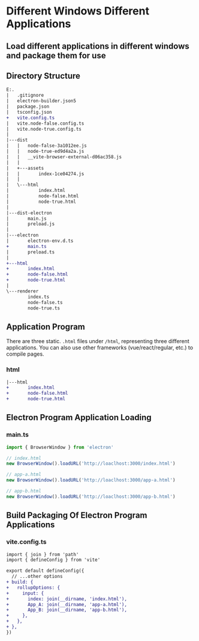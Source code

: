 # Different Windows Different Applications

## Load different applications in different windows and package them for use

## Directory Structure

```diff
E:.
|   .gitignore
|   electron-builder.json5
|   package.json
|   tsconfig.json
+   vite.config.ts
|   vite.node-false.config.ts
|   vite.node-true.config.ts
|
|---dist
|   |   node-false-3a1012ee.js
|   |   node-true-ed9d4a2a.js
|   |   __vite-browser-external-d06ac358.js
|   |
|   +---assets
|   |       index-1ce04274.js
|   |
|   \---html
|           index.html
|           node-false.html
|           node-true.html
|
|---dist-electron
|       main.js
|       preload.js
|
|---electron
|       electron-env.d.ts
+       main.ts
|       preload.ts
|
+---html
+       index.html
+       node-false.html
+       node-true.html
|
\---renderer
        index.ts
        node-false.ts
        node-true.ts
```

## Application Program

There are three static. `.html` files under `/html`, representing three different applications. You can also use other frameworks (vue/react/regular, etc.) to compile pages.

### html

```diff
|---html
+       index.html
+       node-false.html
+       node-true.html

```

## Electron Program Application Loading

### main.ts

```ts
import { BrowserWindow } from 'electron'

// index.html
new BrowserWindow().loadURL('http://loaclhost:3000/index.html')

// app-a.html
new BrowserWindow().loadURL('http://loaclhost:3000/app-a.html')

// app-b.html
new BrowserWindow().loadURL('http://loaclhost:3000/app-b.html')

```

## Build Packaging Of Electron Program Applications

### vite.config.ts

```diff
import { join } from 'path'
import { defineConfig } from 'vite'

export default defineConfig({
  // ...other options
+ build: {
+   rollupOptions: {
+     input: {
+       index: join(__dirname, 'index.html'),
+       App_A: join(__dirname, 'app-a.html'),
+       App_B: join(__dirname, 'app-b.html'),
+     },
+   },
+ },
})

```
